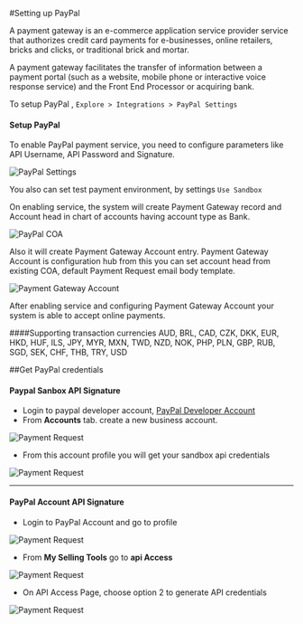 #Setting up PayPal

A payment gateway is an e-commerce application service provider service that authorizes credit card payments for e-businesses, online retailers, bricks and clicks, or traditional brick and mortar.

A payment gateway facilitates the transfer of information between a payment portal (such as a website, mobile phone or interactive voice response service) and the Front End Processor or acquiring bank.

To setup PayPal ,
`Explore > Integrations > PayPal Settings`

#### Setup  PayPal

To enable PayPal payment service, you need to configure parameters like API Username, API Password and Signature.

<img class="screenshot" alt="PayPal Settings" src="{{docs_base_url}}/assets/img/setup/integrations/paypal_settings.png">

You also can set test payment environment, by settings `Use Sandbox`

On enabling service, the system will create Payment Gateway record and Account head in chart of accounts having account type as Bank.

<img class="screenshot" alt="PayPal COA" src="{{docs_base_url}}/assets/img/setup/integrations/paypal_coa.png">

Also it will create Payment Gateway Account entry. Payment Gateway Account is configuration hub from this you can set account head from existing COA, default Payment Request email body template.

<img class="screenshot" alt="Payment Gateway Account" src="{{docs_base_url}}/assets/img/setup/integrations/payment_gateway_account_paypal.png">

After enabling service and configuring Payment Gateway Account your system is able to accept online payments.

####Supporting transaction currencies
AUD, BRL, CAD, CZK, DKK, EUR, HKD, HUF, ILS, JPY, MYR, MXN, TWD, NZD, NOK, PHP, PLN, GBP, RUB, SGD, SEK, CHF, THB, TRY, USD

##Get PayPal credentials

#### Paypal Sanbox API Signature
 - Login to paypal developer account, <a href="https://developer.paypal.com/">PayPal Developer Account</a>
 - From **Accounts** tab. create a new business account.
<img class="screenshot" alt="Payment Request" src="{{ docs_base_url }}/assets/img/setup/integrations/setup-sanbox-1.png">
 
 - From this account profile you will get your sandbox api credentials
<img class="screenshot" alt="Payment Request" src="{{ docs_base_url }}/assets/img/setup/integrations/sanbox-credentials.png">


---

#### PayPal Account API Signature
 - Login to PayPal Account and go to profile
<img class="screenshot" alt="Payment Request" src="{{ docs_base_url }}/assets/img/setup/integrations/api-step-1.png">

 - From **My Selling Tools** go to **api Access**
<img class="screenshot" alt="Payment Request" src="{{ docs_base_url }}/assets/img/setup/integrations/api-step-2.png">

 - On API Access Page, choose option 2 to generate API credentials
<img class="screenshot" alt="Payment Request" src="{{ docs_base_url }}/assets/img/setup/integrations/api-step-3.png">

